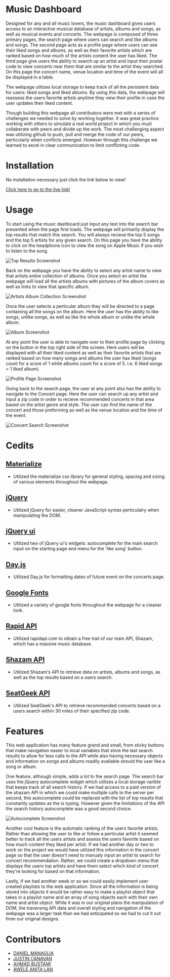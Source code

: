 # Music Dashboard

Designed for any and all music lovers, the music dashboard gives users access to an interactive musical database of artists, albums and songs, as well as musical events and concerts. The webpage is composed of three primary pages, the search page where users can search and like albums and songs. The second page acts as a profile page where users can see their liked songs and albums, as well as their favorite artists which are ranked based on how much of the artists content the user has liked. The third page give users the ability to search up an artist and input their postal code to view concerts near them that are similar to the artist they searched. On this page the concert name, venue location and time of the event will all be displayed in a table. 

The webpage utilizes local storage to keep track of all the persistent data for users: liked songs and liked ablums. By using this data, the webpage will reassess the users favorite artists anytime they view their profile in case the user updates their liked content. 

Though building this webpage all contributors were met with a series of challenges we needed to solve by working together. It was great practice working with others to simulate a real world project in which you must collaberate with peers and divide up the work. The most challenging aspect was utilizing github to push, pull and merge the code of our peers, perticularly when conflicts emerged. However through this challenge we learned to excel in clear communication to limit conflicting code.

# Installation

No installation necessary just click the link below to view!

[Click here to go to the live link!](https://justincanavanmusic.github.io/music-dashboard/)

# Usage

To start using the music dashboard just input any text into the search bar presented when the page first loads. The webpage will primarily display the top results that match this search. You will always recieve the top 5 songs and the top 5 artists for any given search. On this page you have the ability to click on the headphone icon to view the song on Apple Music if you wish to listen to the song.

![Top Results Screenshot](./assets/images/topResults.png)

Back on the webpage you have the ability to select any artist name to view that artists entire collection of albums. Once you select an artist the webpage will load all the artists albums with pictures of the album covers as well as links to view that specific album.

![Artists Album Collection Screenshot](./assets/images/albumList.png)

Once the user selects a perticular album they will be directed to a page containing all the songs on the album. Here the user has the ability to like songs, unlike songs, as well as like the whole album or unlike the whole album.

![Album Screenshot](./assets/images/singleAlbum.png)

At any point the user is able to navigate over to their profile page by clicking on the button in the top right side of the screen. Here users will be displayed with all their liked content as well as their favorite artists that are ranked based on how many songs and albums the user has liked (songs count for a score of 1 while albums count for a score of 5. i.e. 6 liked songs > 1 liked album).

![Profile Page Screenshot](./assets/images/profile.png)

Going back to the search page, the user at any point also has the ability to navigate to the Concert page. Here the user can search up any artist and input a zip code in order to recieve recommended concerts in that area based on the artist genre and style. The user can find the name of the concert and those preforming as well as the venue location and the time of the event. 

![Concert Search Screenshot](./assets/images/concerts.png)

# Cedits

## [Materialize](https://materializecss.com/)

- Utilized the materialize css library for general styling, spacing and sizing of various elements throughout the webpage.

## [jQuery](https://jquery.com/)

- Utilized jQuery for easier, cleaner JavaScript syntax perticulalry when manipulating the DOM.

## [jQuery ui](https://jqueryui.com/)

- Utilized two of jQuery ui's widgets: autocomplete for the main search input on the starting page and menu for the 'like song' button.

## [Day.js](https://day.js.org/)

- Utilized Day.js for formatting dates of future event on the concerts page.

## [Google Fonts](https://fonts.google.com/about)

- Utilized a variety of google fonts throughout the webpage for a cleaner look.

## [Rapid API](https://rapidapi.com/hub)

- Utilized rapidapi.com to obtain a free trail of our main API, Shazam, which has a massive music database.

## [Shazam API](https://rapidapi.com/apidojo/api/shazam)

- Utilized Shazam's API to retrieve data on artists, albums and songs, as well as the top results based on a users search.

## [SeatGeek API](https://platform.seatgeek.com/)

- Utilized SeatGeek's API to retrieve recommended concerts based on a users search within 30 miles of their specified zip code. 

# Features

This web application has many feature grand and small, from sticky buttons that make navigation easier to local variables that store the last search results to allow for less calls to the API while also having necessary objects and information on songs and albums readily available should the user like a song or album. 

One feature, although simple, adds a lot to the search page. The search bar uses the jQuery autocomplete widget which utilizes a local storage varible that keeps track of all search history. If we had access to a paid version of the shazam API in which we could make multiple calls to the server per second, this autocomplete could be replaced with the list of top results that constantly updates as the is typing. However given the limitations of the API the search history autocomplete was a good second choice.

![Autocomplete Screenshot](./assets/images/autocomplete.png)

Another cool feature is the automatic ranking of the users favorite artists. Rather than allowing the user to like or follow a perticular artist it seemed better to track all the users artists and assess the users favorite based on how much content they liked per artist. If we had another day or two to work on the project we would have utilized this information in the concert page so that the user doesn't need to manualy input an artist to search for concert recommendation. Rather, we could create a dropdown menu that displays the users top artists and have them select which kind of concert they're looking for based on that information.

Lastly, if we had another week or so we could easily implement user created playlists to the web application. Since all the information is being stored into objects it would be rather easy to make a playlist object that takes in a playlist name and an array of song objects each with their own name and artist object. While it was in our original plans the manipulation of DOM, the traversing API data and overall styling and navigation of the webpage was a larger task than we had anticipated so we had to cut it out from our original designs. 

# Contributors
- [DANIEL MANAGLIA](https://github.com/dmanaglia/)
- [JUSTIN CANAVAN](https://github.com/justincanavanmusic/)
- [AHMAD BUSTAMI](https://github.com/Ahmad92894/)
- [AWELE ANITA LAN](https://github.com/Awele1111/)